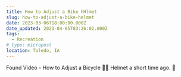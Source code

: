 ```yaml
---
title: How to Adjust a Bike hHlmet
slug: how-to-adjust-a-bike-helmet
date: 2023-03-06T18:00:00.000Z
date_updated: 2023-04-05T03:26:02.000Z
tags: 
  - Recreation
# type: micropost
location: Toledo, IA
---
```


Found Video - How to Adjust a Bicycle 🚴🏽 Helmet a short time ago. 🙂
